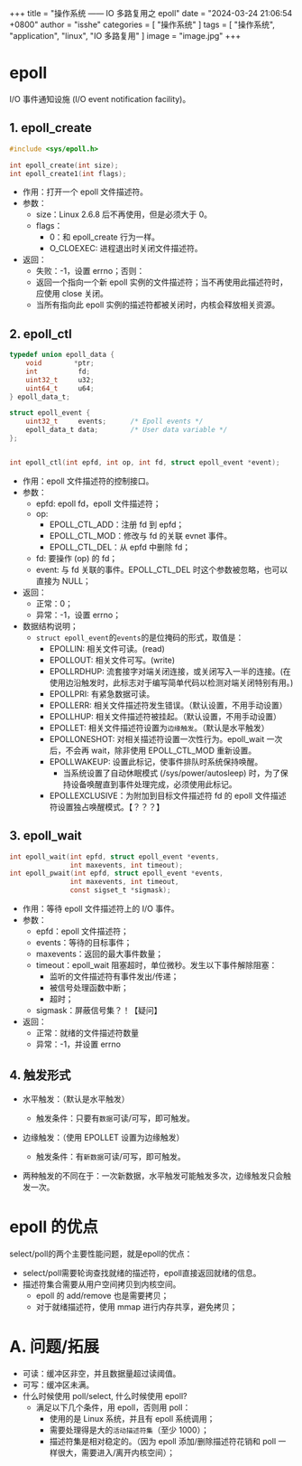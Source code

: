 +++
title = "操作系统 —— IO 多路复用之 epoll"
date = "2024-03-24 21:06:54 +0800"
author = "isshe"
categories = [ "操作系统" ]
tags = [ "操作系统", "application", "linux", "IO 多路复用" ]
image = "image.jpg"
+++


# epoll
I/O 事件通知设施 (I/O event notification facility)。

## 1. epoll_create
```c
#include <sys/epoll.h>

int epoll_create(int size);
int epoll_create1(int flags);
```
* 作用：打开一个 epoll 文件描述符。
* 参数：
    * size：Linux 2.6.8 后不再使用，但是必须大于 0。
    * flags：
        * 0：和 epoll_create 行为一样。
        * O_CLOEXEC: 进程退出时关闭文件描述符。
* 返回：
    * 失败：-1，设置 errno；否则：
    * 返回一个指向一个新 epoll 实例的文件描述符；当不再使用此描述符时，应使用 close 关闭。
    * 当所有指向此 epoll 实例的描述符都被关闭时，内核会释放相关资源。

## 2. epoll_ctl
```c
typedef union epoll_data {
    void        *ptr;
    int          fd;
    uint32_t     u32;
    uint64_t     u64;
} epoll_data_t;

struct epoll_event {
    uint32_t     events;      /* Epoll events */
    epoll_data_t data;        /* User data variable */
};


int epoll_ctl(int epfd, int op, int fd, struct epoll_event *event);  
```
* 作用：epoll 文件描述符的控制接口。
* 参数：
    * epfd: epoll fd，epoll 文件描述符；
    * op:
        * EPOLL_CTL_ADD：注册 fd 到 epfd；
        * EPOLL_CTL_MOD：修改与 fd 的关联 evnet 事件。
        * EPOLL_CTL_DEL：从 epfd 中删除 fd；
    * fd: 要操作 (op) 的 fd；
    * event: 与 fd 关联的事件。EPOLL_CTL_DEL 时这个参数被忽略，也可以直接为 NULL；
* 返回：
    * 正常：0；
    * 异常：-1，设置 errno；
* 数据结构说明；
    * `struct epoll_event`的`events`的是位掩码的形式，取值是：
        * EPOLLIN: 相关文件可读。(read)
        * EPOLLOUT: 相关文件可写。(write)
        * EPOLLRDHUP: 流套接字对端关闭连接，或关闭写入一半的连接。(在使用边沿触发时，此标志对于编写简单代码以检测对端关闭特别有用。)
        * EPOLLPRI: 有紧急数据可读。
        * EPOLLERR: 相关文件描述符发生错误。（默认设置，不用手动设置）
        * EPOLLHUP: 相关文件描述符被挂起。（默认设置，不用手动设置）
        * EPOLLET: 相关文件描述符设置为`边缘触发`。（默认是水平触发）
        * EPOLLONESHOT: 对相关描述符设置一次性行为。epoll_wait 一次后，不会再 wait，除非使用 EPOLL_CTL_MOD 重新设置。
        * EPOLLWAKEUP: 设置此标记，使事件排队时系统保持唤醒。
            * 当系统设置了自动休眠模式 (/sys/power/autosleep) 时，为了保持设备唤醒直到事件处理完成，必须使用此标记。
        * EPOLLEXCLUSIVE：为附加到目标文件描述符 fd 的 epoll 文件描述符设置独占唤醒模式。【？？？】

## 3. epoll_wait
```c
int epoll_wait(int epfd, struct epoll_event *events,
               int maxevents, int timeout);
int epoll_pwait(int epfd, struct epoll_event *events,
               int maxevents, int timeout,
               const sigset_t *sigmask);
```
* 作用：等待 epoll 文件描述符上的 I/O 事件。
* 参数：
    * epfd：epoll 文件描述符；
    * events：等待的目标事件；
    * maxevents：返回的最大事件数量；
    * timeout：epoll_wait 阻塞超时，单位微秒。发生以下事件解除阻塞：
        * 监听的文件描述符有事件发出/传递；
        * 被信号处理函数中断；
        * 超时；
    * sigmask：屏蔽信号集？！【疑问】
* 返回：
    * 正常：就绪的文件描述符数量
    * 异常：-1，并设置 errno

## 4. 触发形式
* 水平触发：（默认是水平触发）
    * 触发条件：只要有`数据`可读/可写，即可触发。

* 边缘触发：（使用 EPOLLET 设置为边缘触发）
    * 触发条件：有`新数据`可读/可写，即可触发。
* 两种触发的不同在于：一次新数据，水平触发可能触发多次，边缘触发只会触发一次。

# epoll 的优点
select/poll的两个主要性能问题，就是epoll的优点：
* select/poll需要轮询查找就绪的描述符，epoll直接返回就绪的信息。
* 描述符集合需要从用户空间拷贝到内核空间。
    * epoll 的 add/remove 也是需要拷贝；
    * 对于就绪描述符，使用 mmap 进行内存共享，避免拷贝；

# A. 问题/拓展
* 可读：缓冲区非空，并且数据量超过读阈值。
* 可写：缓冲区未满。
* 什么时候使用 poll/select, 什么时候使用 epoll?
    * 满足以下几个条件，用 epoll，否则用 poll：
        * 使用的是 Linux 系统，并且有 epoll 系统调用；
        * 需要处理得是大的`活动描述符集`（至少 1000）；
        * 描述符集是相对稳定的。（因为 epoll 添加/删除描述符花销和 poll 一样很大，需要进入/离开内核空间）；
